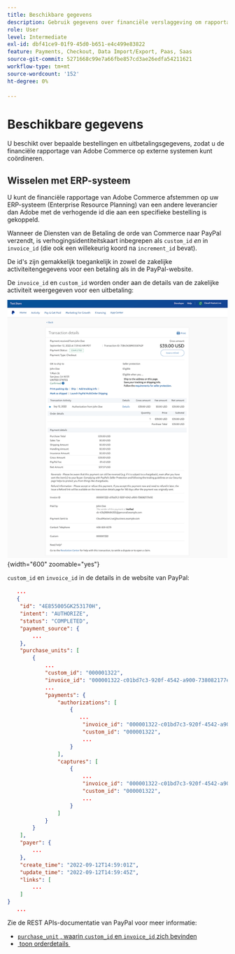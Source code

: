 ```yaml
---
title: Beschikbare gegevens
description: Gebruik gegevens over financiële verslaggeving om rapportage te combineren met niet-Commerce-systemen.
role: User
level: Intermediate
exl-id: dbf41ce9-01f9-45d0-b651-e4c499e83822
feature: Payments, Checkout, Data Import/Export, Paas, Saas
source-git-commit: 5271668c99e7a66fbe857cd3ae26edfa54211621
workflow-type: tm+mt
source-wordcount: '152'
ht-degree: 0%

---
```


# Beschikbare gegevens

U beschikt over bepaalde bestellingen en uitbetalingsgegevens, zodat u de financiële rapportage van Adobe Commerce op externe systemen kunt coördineren.

## Wisselen met ERP-systeem

U kunt de financiële rapportage van Adobe Commerce afstemmen op uw ERP-systeem (Enterprise Resource Planning) van een andere leverancier dan Adobe met de verhogende id die aan een specifieke bestelling is gekoppeld.

Wanneer de Diensten van de Betaling de orde van Commerce naar PayPal verzendt, is verhogingsidentiteitskaart inbegrepen als `custom_id` _en_ in `invoice_id` (die ook een willekeurig koord na `increment_id` bevat).

De id&#39;s zijn gemakkelijk toegankelijk in zowel de zakelijke activiteitengegevens voor een betaling als in de PayPal-website.

De `invoice_id` en `custom_id` worden onder aan de details van de zakelijke activiteit weergegeven voor een uitbetaling:

![`custom_id` in details met betrekking tot handelsactiviteit &#x200B;](assets/merchant-activity-ids.png){width="600" zoomable="yes"}

`custom_id` en `invoice_id` in de details in de website van PayPal:

```json
   ...
   {
    "id": "4E855005GK253170H",
    "intent": "AUTHORIZE",
    "status": "COMPLETED",
    "payment_source": {
        ...
    },
    "purchase_units": [
        {
            ...
            "custom_id": "000001322",
            "invoice_id": "000001322-c01bd7c3-920f-4542-a900-738082177e92",
            ...
            "payments": {
                "authorizations": [
                    {
                       ...
                        "invoice_id": "000001322-c01bd7c3-920f-4542-a900-738082177e92",
                        "custom_id": "000001322",
                        ...
                    }
                ],
                "captures": [
                    {
                        ...
                        "invoice_id": "000001322-c01bd7c3-920f-4542-a900-738082177e92",
                        "custom_id": "000001322",
                        ...
                    }
                ]
            }
        }
    ],
    "payer": {
        ...
    },
    "create_time": "2022-09-12T14:59:01Z",
    "update_time": "2022-09-12T14:59:45Z",
    "links": [
        ...
    ]
}
   ...
```

Zie de REST APIs-documentatie van PayPal voor meer informatie:

* [`purchase_unit` , waarin `custom_id` en `invoice_id` zich bevinden &#x200B;](https://developer.paypal.com/docs/api/orders/v2/#definition-purchase_unit)
* [&#x200B; toon orderdetails &#x200B;](https://developer.paypal.com/docs/api/orders/v2/#orders_get)
